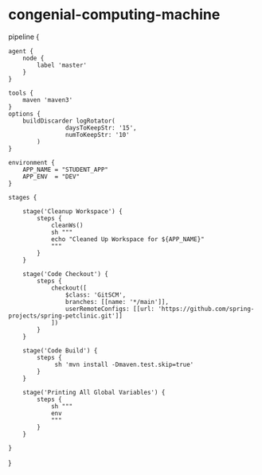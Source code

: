 # congenial-computing-machine

pipeline {
 
    agent {
        node {
            label 'master'
        }
    }
 
    tools { 
        maven 'maven3' 
    }
    options {
        buildDiscarder logRotator( 
                    daysToKeepStr: '15', 
                    numToKeepStr: '10'
            )
    }
 
    environment {
        APP_NAME = "STUDENT_APP"
        APP_ENV  = "DEV"
    }
 
    stages {
 
        stage('Cleanup Workspace') {
            steps {
                cleanWs()
                sh """
                echo "Cleaned Up Workspace for ${APP_NAME}"
                """
            }
        }
 
        stage('Code Checkout') {
            steps {
                checkout([
                    $class: 'GitSCM', 
                    branches: [[name: '*/main']], 
                    userRemoteConfigs: [[url: 'https://github.com/spring-projects/spring-petclinic.git']]
                ])
            }
        }
 
        stage('Code Build') {
            steps {
                 sh 'mvn install -Dmaven.test.skip=true'
            }
        }
 
        stage('Printing All Global Variables') {
            steps {
                sh """
                env
                """
            }
        }
 
    }   
}

